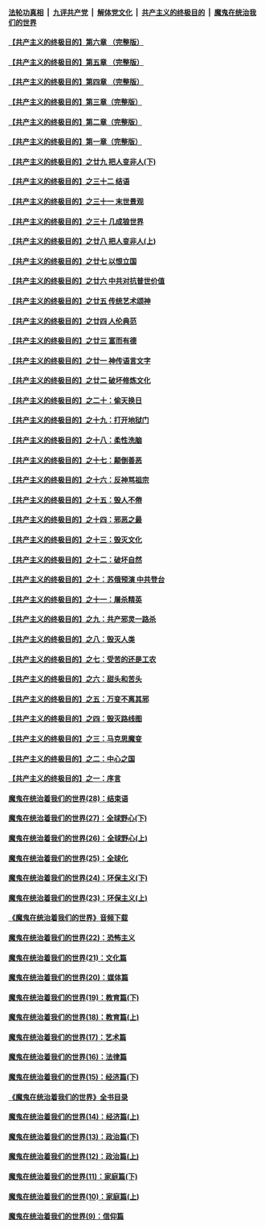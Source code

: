 

####  [法轮功真相](../../../../basic/blob/master/README.md?t=06241731) &nbsp;|&nbsp; [九评共产党](../../../../9ping.md/blob/master/README.md?t=06241731) &nbsp;|&nbsp; [解体党文化](../../../../jtdwh.md/blob/master/README.md?t=06241731)  &nbsp;|&nbsp; [共产主义的终极目的](../../../../gczydzjmd.md/blob/master/README.md?t=06241731) &nbsp;|&nbsp; [魔鬼在统治我们的世界](../../../../mgztzwmdsj.md/blob/master/README.md?t=06241731) 

#### [【共产主义的终极目的】第六章 （完整版）](../pages/nsc422/n11428913.md?t=06241731) 

#### [【共产主义的终极目的】第五章 （完整版）](../pages/nsc422/n11428912.md?t=06241731) 

#### [【共产主义的终极目的】第四章 （完整版）](../pages/nsc422/n11428907.md?t=06241731) 

#### [【共产主义的终极目的】第三章（完整版）](../pages/nsc422/n11428848.md?t=06241731) 

#### [【共产主义的终极目的】第二章（完整版）](../pages/nsc422/n11428831.md?t=06241731) 

#### [【共产主义的终极目的】第一章（完整版）](../pages/nsc422/n11417651.md?t=06241731) 

#### [【共产主义的终极目的】之廿九 把人变非人(下)](../pages/nsc422/n11344140.md?t=06241731) 

#### [【共产主义的终极目的】之三十二 结语](../pages/nsc422/n11360535.md?t=06241731) 

#### [【共产主义的终极目的】之三十一 末世景观](../pages/nsc422/n11351129.md?t=06241731) 

#### [【共产主义的终极目的】之三十 几成狼世界](../pages/nsc422/n11348280.md?t=06241731) 

#### [【共产主义的终极目的】之廿八 把人变非人(上)](../pages/nsc422/n11340492.md?t=06241731) 

#### [【共产主义的终极目的】之廿七 以恨立国](../pages/nsc422/n11336944.md?t=06241731) 

#### [【共产主义的终极目的】之廿六 中共对抗普世价值](../pages/nsc422/n11324785.md?t=06241731) 

#### [【共产主义的终极目的】之廿五 传统艺术颂神](../pages/nsc422/n11296396.md?t=06241731) 

#### [【共产主义的终极目的】之廿四 人伦典范](../pages/nsc422/n11296397.md?t=06241731) 

#### [【共产主义的终极目的】之廿三 富而有德](../pages/nsc422/n11283598.md?t=06241731) 

#### [【共产主义的终极目的】之廿一 神传语言文字](../pages/nsc422/n11263265.md?t=06241731) 

#### [【共产主义的终极目的】之廿二 破坏修炼文化](../pages/nsc422/n11245728.md?t=06241731) 

#### [【共产主义的终极目的】之二十：偷天换日](../pages/nsc422/n11238846.md?t=06241731) 

#### [【共产主义的终极目的】之十九：打开地狱门](../pages/nsc422/n11206376.md?t=06241731) 

#### [【共产主义的终极目的】之十八：柔性洗脑](../pages/nsc422/n11199994.md?t=06241731) 

#### [【共产主义的终极目的】之十七：颠倒善恶](../pages/nsc422/n11179782.md?t=06241731) 

#### [【共产主义的终极目的】之十六：反神骂祖宗](../pages/nsc422/n11166798.md?t=06241731) 

#### [【共产主义的终极目的】之十五：毁人不倦](../pages/nsc422/n11166792.md?t=06241731) 

#### [【共产主义的终极目的】之十四：邪恶之最](../pages/nsc422/n11150249.md?t=06241731) 

#### [【共产主义的终极目的】之十三：毁灭文化](../pages/nsc422/n11135227.md?t=06241731) 

#### [【共产主义的终极目的】之十二：破坏自然](../pages/nsc422/n11135214.md?t=06241731) 

#### [【共产主义的终极目的】之十：苏俄预演 中共登台](../pages/nsc422/n11118424.md?t=06241731) 

#### [【共产主义的终极目的】之十一：屠杀精英](../pages/nsc422/n11118442.md?t=06241731) 

#### [【共产主义的终极目的】之九：共产邪灵一路杀](../pages/nsc422/n11114139.md?t=06241731) 

#### [【共产主义的终极目的】之八：毁灭人类](../pages/nsc422/n11108503.md?t=06241731) 

#### [【共产主义的终极目的】之七：受苦的还是工农](../pages/nsc422/n11101809.md?t=06241731) 

#### [【共产主义的终极目的】之六：甜头和苦头](../pages/nsc422/n11096971.md?t=06241731) 

#### [【共产主义的终极目的】之五：万变不离其邪](../pages/nsc422/n11091285.md?t=06241731) 

#### [【共产主义的终极目的】之四：毁灭路线图](../pages/nsc422/n11086284.md?t=06241731) 

#### [【共产主义的终极目的】之三：马克思魔变](../pages/nsc422/n11061941.md?t=06241731) 

#### [【共产主义的终极目的】之二：中心之国](../pages/nsc422/n11047728.md?t=06241731) 

#### [【共产主义的终极目的】之一：序言](../pages/nsc422/n11086077.md?t=06241731) 

#### [魔鬼在统治着我们的世界(28)：结束语](../pages/nsc422/n10936246.md?t=06241731) 

#### [魔鬼在统治着我们的世界(27)：全球野心(下)](../pages/nsc422/n10928319.md?t=06241731) 

#### [魔鬼在统治着我们的世界(26)：全球野心(上)](../pages/nsc422/n10900318.md?t=06241731) 

#### [魔鬼在统治着我们的世界(25)：全球化](../pages/nsc422/n10788205.md?t=06241731) 

#### [魔鬼在统治着我们的世界(24)：环保主义(下)](../pages/nsc422/n10695307.md?t=06241731) 

#### [魔鬼在统治着我们的世界(23)：环保主义(上)](../pages/nsc422/n10688613.md?t=06241731) 

#### [《魔鬼在统治着我们的世界》音频下载](../pages/nsc422/n10635553.md?t=06241731) 

#### [魔鬼在统治着我们的世界(22)：恐怖主义](../pages/nsc422/n10614727.md?t=06241731) 

#### [魔鬼在统治着我们的世界(21)：文化篇](../pages/nsc422/n10597706.md?t=06241731) 

#### [魔鬼在统治着我们的世界(20)：媒体篇](../pages/nsc422/n10586579.md?t=06241731) 

#### [魔鬼在统治着我们的世界(19)：教育篇(下)](../pages/nsc422/n10564808.md?t=06241731) 

#### [魔鬼在统治着我们的世界(18)：教育篇(上)](../pages/nsc422/n10526970.md?t=06241731) 

#### [魔鬼在统治着我们的世界(17)：艺术篇](../pages/nsc422/n10499093.md?t=06241731) 

#### [魔鬼在统治着我们的世界(16)：法律篇](../pages/nsc422/n10485969.md?t=06241731) 

#### [魔鬼在统治着我们的世界(15)：经济篇(下)](../pages/nsc422/n10469975.md?t=06241731) 

#### [《魔鬼在统治着我们的世界》全书目录](../pages/nsc422/n10464261.md?t=06241731) 

#### [魔鬼在统治着我们的世界(14)：经济篇(上)](../pages/nsc422/n10457370.md?t=06241731) 

#### [魔鬼在统治着我们的世界(13)：政治篇(下)](../pages/nsc422/n10448270.md?t=06241731) 

#### [魔鬼在统治着我们的世界(12)：政治篇(上)](../pages/nsc422/n10444576.md?t=06241731) 

#### [魔鬼在统治着我们的世界(11)：家庭篇(下)](../pages/nsc422/n10440961.md?t=06241731) 

#### [魔鬼在统治着我们的世界(10)：家庭篇(上)](../pages/nsc422/n10435448.md?t=06241731) 

#### [魔鬼在统治着我们的世界(9)：信仰篇](../pages/nsc422/n10432159.md?t=06241731) 

